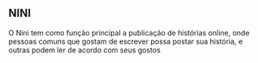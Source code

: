 ## NINI

O Nini tem como função principal a publicação de histórias online, onde pessoas comuns que gostam de escrever possa postar sua história, e outras podem ler de acordo com seus gostos


